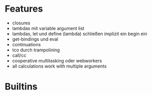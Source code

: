 Features
========
- closures
- lambdas mit variable argument list
- lambdas, let und define (lambda) schließen implizit ein begin ein
- get-bindings und eval
- continuations
- tco durch trampolining
- call/cc
- cooperative multitasking oder webworkers
- all calculations work with multiple arguments


Builtins
========


